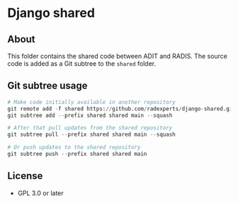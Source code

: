 # Django shared

## About

This folder contains the shared code between ADIT and RADIS. The source code is added as a Git subtree to the `shared` folder.

## Git subtree usage

```python
# Make code initially available in another repository
git remote add -f shared https://github.com/radexperts/django-shared.git
git subtree add --prefix shared shared main --squash

# After that pull updates from the shared repository
git subtree pull --prefix shared shared main --squash

# Or push updates to the shared repository
git subtree push --prefix shared shared main
```

## License

- GPL 3.0 or later
